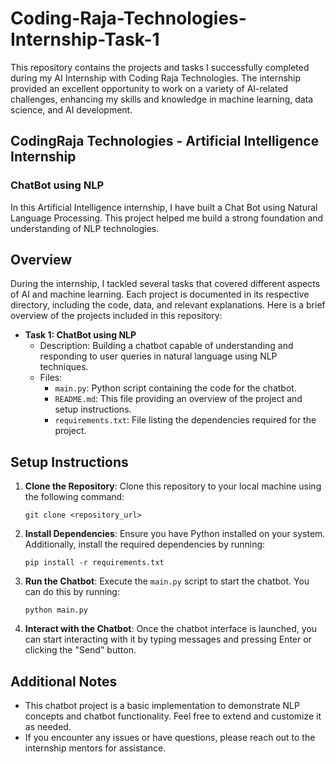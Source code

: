 # Coding-Raja-Technologies-Internship-Task-1

This repository contains the projects and tasks I successfully completed during my AI Internship with Coding Raja Technologies. The internship provided an excellent opportunity to work on a variety of AI-related challenges, enhancing my skills and knowledge in machine learning, data science, and AI development.

## CodingRaja Technologies - Artificial Intelligence Internship

### ChatBot using NLP

In this Artificial Intelligence internship, I have built a Chat Bot using Natural Language Processing. This project helped me build a strong foundation and understanding of NLP technologies.

## Overview

During the internship, I tackled several tasks that covered different aspects of AI and machine learning. Each project is documented in its respective directory, including the code, data, and relevant explanations. Here is a brief overview of the projects included in this repository:

- **Task 1: ChatBot using NLP**
  - Description: Building a chatbot capable of understanding and responding to user queries in natural language using NLP techniques.
  - Files:
    - `main.py`: Python script containing the code for the chatbot.
    - `README.md`: This file providing an overview of the project and setup instructions.
    - `requirements.txt`: File listing the dependencies required for the project.

## Setup Instructions

1. **Clone the Repository**: Clone this repository to your local machine using the following command:
   ```
   git clone <repository_url>
   ```

2. **Install Dependencies**: Ensure you have Python installed on your system. Additionally, install the required dependencies by running:
   ```
   pip install -r requirements.txt
   ```

3. **Run the Chatbot**: Execute the `main.py` script to start the chatbot. You can do this by running:
   ```
   python main.py
   ```

4. **Interact with the Chatbot**: Once the chatbot interface is launched, you can start interacting with it by typing messages and pressing Enter or clicking the "Send" button.

## Additional Notes

- This chatbot project is a basic implementation to demonstrate NLP concepts and chatbot functionality. Feel free to extend and customize it as needed.
- If you encounter any issues or have questions, please reach out to the internship mentors for assistance.
